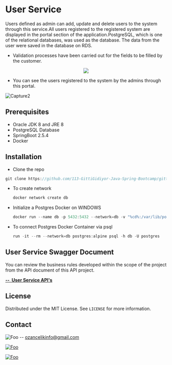 # User Service



Users defined as admin can add, update and delete users to the system through this service.All users registered to the registered system are displayed in the portal section of the application.PostgreSQL, which is one of the relational databases, was used as the database. The data from the user were saved in the database on RDS.

- Validation processes have been carried out for the fields to be filled by the customer.




<p align="center">
  <img src="https://user-images.githubusercontent.com/67712162/135620005-c28fffd3-66a6-43ac-83e5-3834cb0f6a4e.JPG" />
</p>




- You can see the users registered to the system by the admins through this portal.



![Capture2](https://user-images.githubusercontent.com/67712162/135355478-73668044-4464-4b1f-90d1-243dbd7bc92e.JPG)

## Prerequisites

- Oracle JDK 8 and JRE 8 
- PostgreSQL Database
- SpringBoot 2.5.4
- Docker 



## Installation

- Clone the repo

```java
git clone https://github.com/113-GittiGidiyor-Java-Spring-Bootcamp/gittigidiyor-graduation-project-OzanClk.git
```




- To create network 

  ```java
  docker network create db
  ```

  

- Initialize a Postgres Docker on WINDOWS

  ```java
  docker run --name db -p 5432:5432 --network=db -v "%cd%:/var/lib/postgresql/data" -e POSTGRES_PASSWORD=password -d postgres:alpine
  ```

  

- To connect Postgres Docker Container via psql

  ```java
  run -it --rm --network=db postgres:alpine psql -h db -U postgres
  ```



## User Service Swagger Document

You can review the business rules developed within the scope of the project from the API document of this API project.

**<a href="http://userservice-env.eba-qbg3p8bg.eu-central-1.elasticbeanstalk.com/swagger-ui.html" rel="some text">--  User Service API's </a>**

## License

Distributed under the MIT License. See `LICENSE` for more information.

## Contact


![Foo](https://img.shields.io/badge/Gmail-D14836?style=for-the-badge&logo=gmail&logoColor=white)   --  ozancelikinfo@gmail.com

[![Foo](https://img.shields.io/badge/LinkedIn-0077B5?style=for-the-badge&logo=linkedin&logoColor=white)](https://www.linkedin.com/in/ozan-%C3%A7elik/)

[![Foo](https://img.shields.io/badge/GitHub-100000?style=for-the-badge&logo=github&logoColor=white)](https://github.com/OzanClk)

